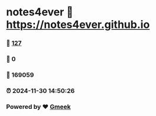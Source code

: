 # notes4ever :link: https://notes4ever.github.io 
### :page_facing_up: [127](https://notes4ever.github.io/tag.html) 
### :speech_balloon: 0 
### :hibiscus: 169059 
### :alarm_clock: 2024-11-30 14:50:26 
### Powered by :heart: [Gmeek](https://github.com/Meekdai/Gmeek)
